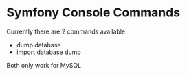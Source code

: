 # Symfony Console Commands

Currently there are 2 commands available:

* dump database
* import database dump

Both only work for MySQL
